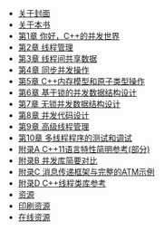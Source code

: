 * [关于封面](content/about_cover_illustration/about_cover_illustration-chinese.md)
* [关于本书](content/about_this_book/about_this_book-chinese.md)
* [第1章 你好，C++的并发世界](content/chapter1/chapter1-chinese.md)
* [第2章 线程管理](content/chapter2/chapter2-chinese.md)
* [第3章 线程间共享数据](content/chapter3/chapter3-chinese.md)
* [第4章 同步并发操作](content/chapter4/chapter4-chinese.md)
* [第5章 C++内存模型和原子类型操作](content/chapter5/chapter5-chinese.md)
* [第6章 基于锁的并发数据结构设计](content/chapter6/chapter6-chinese.md)
* [第7章 无锁并发数据结构设计](content/chapter7/chapter7-chinese.md)
* [第8章 并发代码设计](content/chapter8/chapter8-chinese.md)
* [第9章 高级线程管理](content/chapter9/chapter9-chinese.md)
* [第10章 多线程程序的测试和调试](content/chapter10/chapter10-chinese.md)
* [附录A C++11语言特性简明参考(部分)](content/appendix_A/appendix_A-chinese.md)
* [附录B 并发库简要对比](content/appendix_B/appendix_B-chinese.md)
* [附录C 消息传递框架与完整的ATM示例]()
* [附录D C++线程类库参考]()
* [资源]()
* [印刷资源]()
* [在线资源]()
